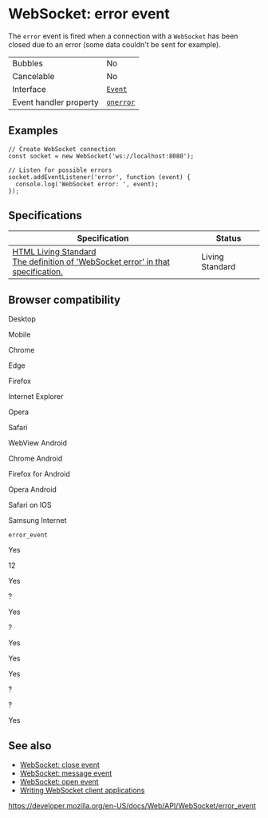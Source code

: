 WebSocket: error event
======================

The `error` event is fired when a connection with a `WebSocket` has been closed due to an error (some data couldn't be sent for example).

<table><tbody><tr class="odd"><td>Bubbles</td><td>No</td></tr><tr class="even"><td>Cancelable</td><td>No</td></tr><tr class="odd"><td>Interface</td><td><a href="../event"><code>Event</code></a></td></tr><tr class="even"><td>Event handler property</td><td><a href="onerror"><code>onerror</code></a></td></tr></tbody></table>

Examples
--------

    // Create WebSocket connection
    const socket = new WebSocket('ws://localhost:8080');

    // Listen for possible errors
    socket.addEventListener('error', function (event) {
      console.log('WebSocket error: ', event);
    });

Specifications
--------------

<table><thead><tr class="header"><th>Specification</th><th>Status</th></tr></thead><tbody><tr class="odd"><td><a href="https://html.spec.whatwg.org/multipage/web-sockets.html#event-error">HTML Living Standard<br />
<span class="small">The definition of 'WebSocket error' in that specification.</span></a></td><td><span class="spec-living">Living Standard</span></td></tr></tbody></table>

Browser compatibility
---------------------

Desktop

Mobile

Chrome

Edge

Firefox

Internet Explorer

Opera

Safari

WebView Android

Chrome Android

Firefox for Android

Opera Android

Safari on IOS

Samsung Internet

`error_event`

Yes

12

Yes

?

Yes

?

Yes

Yes

Yes

?

?

Yes

See also
--------

-   [WebSocket: close event](close_event)
-   [WebSocket: message event](message_event)
-   [WebSocket: open event](open_event)
-   [Writing WebSocket client applications](../websockets_api/writing_websocket_client_applications)

<a href="https://developer.mozilla.org/en-US/docs/Web/API/WebSocket/error_event" class="_attribution-link">https://developer.mozilla.org/en-US/docs/Web/API/WebSocket/error_event</a>
